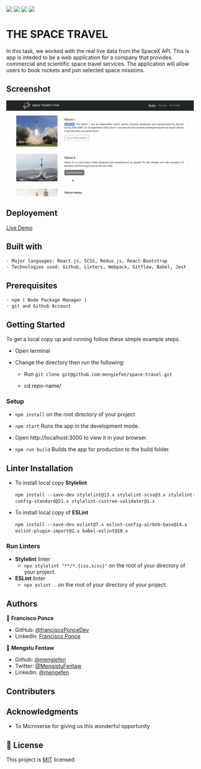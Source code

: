 ![](https://img.shields.io/badge/Microverse-blueviolet) ![](https://img.shields.io/badge/MENGSTU-FENTAW-success) ![](https://img.shields.io/badge/FRANCISCO-PONCE-success) [![](https://img.shields.io/badge/LIVE-DEMO-blue)](https://mengiefen.github.io/space-travel/)

# THE SPACE TRAVEL

In this task, we worked with the real live data from the SpaceX API. This is app is inteded to be a web application for a company that provides commercial and scientific space travel services. The application will allow users to book rockets and join selected space missions.

## Screenshot

![screenshot](src/assets/images/screenshot.gif)

## Deployement

[Live Demo](https://mengiefen.github.io/space-travel/)

## Built with

    - Major languages: React.js, SCSS, Redux.js, React-Bootstrap
    - Technologies used: Github, Linters, Webpack, Gitflow, Babel, Jest

## Prerequisites

    - npm ( Node Package Manager )
    - git and Github Account

## Getting Started

To get a local copy up and running follow these simple example steps.

- Open terminal
- Change the directory then run the following:

  - Run `git clone git@github.com:mengiefen/space-travel.git`

  - cd repo-name/

### Setup

- `npm install` on the root directory of your project

- `npm start` Runs the app in the development mode.
- Open http://localhost:3000 to view it in your browser.
- `npm run build` Builds the app for production to the build folder.

## Linter Installation

- To install local copy **Stylelint**

  `npm install --save-dev stylelint@13.x stylelint-scss@3.x stylelint-config-standard@21.x stylelint-csstree-validator@1.x`

- To install local copy of **ESLint**

  `npm install --save-dev eslint@7.x eslint-config-airbnb-base@14.x eslint-plugin-import@2.x babel-eslint@10.x`

### Run Linters

- **Stylelint** linter
  - `npx stylelint "**/*.{css,scss}"` on the root of your directory of your project.
- **ESLint** linter
  - `npx eslint .` on the root of your directory of your project.

## Authors
👤 **Francisco Ponce**
-  GitHub: [@franciscoPonceDev](https://github.com/franciscoPonceDev) 
- LinkedIn: [Francisco Ponce](https://www.linkedin.com/in/dev-ponce/) 

👤 **Mengstu Fentaw**

- Github: [@mengiefen](https://github.com/mengiefen)
- Twitter: [@MengistuFentaw](https://twitter.com/MengistuFentaw)
- Linkedin: [@mengefen](https://www.linkedin.com/in/mengefen/)

## Contributers

## Acknowledgments

- To Microverse for giving us this wonderful opportunity

## 📝 License

This project is [MIT](./MIT.md) licensed.
